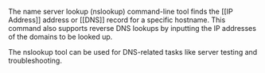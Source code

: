 The name server lookup (nslookup) command-line tool finds the [[IP Address]] address or [[DNS]] record for a specific hostname. This command also supports reverse DNS lookups by inputting the IP addresses of the domains to be looked up.

The nslookup tool can be used for DNS-related tasks like server testing and troubleshooting. 